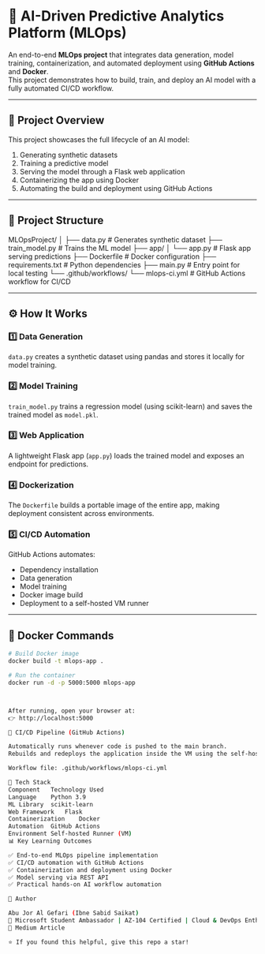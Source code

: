 # 🧠 AI-Driven Predictive Analytics Platform (MLOps)

An end-to-end **MLOps project** that integrates data generation, model training, containerization, and automated deployment using **GitHub Actions** and **Docker**.  
This project demonstrates how to build, train, and deploy an AI model with a fully automated CI/CD workflow.

---

## 🚀 Project Overview

This project showcases the full lifecycle of an AI model:
1. Generating synthetic datasets  
2. Training a predictive model  
3. Serving the model through a Flask web application  
4. Containerizing the app using Docker  
5. Automating the build and deployment using GitHub Actions

---

## 🧩 Project Structure

MLOpsProject/
│
├── data.py # Generates synthetic dataset
├── train_model.py # Trains the ML model
├── app/
│ └── app.py # Flask app serving predictions
├── Dockerfile # Docker configuration
├── requirements.txt # Python dependencies
├── main.py # Entry point for local testing
└── .github/workflows/
└── mlops-ci.yml # GitHub Actions workflow for CI/CD



---

## ⚙️ How It Works

### 1️⃣ Data Generation  
`data.py` creates a synthetic dataset using pandas and stores it locally for model training.

### 2️⃣ Model Training  
`train_model.py` trains a regression model (using scikit-learn) and saves the trained model as `model.pkl`.

### 3️⃣ Web Application  
A lightweight Flask app (`app.py`) loads the trained model and exposes an endpoint for predictions.

### 4️⃣ Dockerization  
The `Dockerfile` builds a portable image of the entire app, making deployment consistent across environments.

### 5️⃣ CI/CD Automation  
GitHub Actions automates:
- Dependency installation  
- Data generation  
- Model training  
- Docker image build  
- Deployment to a self-hosted VM runner

---

## 🐳 Docker Commands

```bash
# Build Docker image
docker build -t mlops-app .

# Run the container
docker run -d -p 5000:5000 mlops-app



After running, open your browser at:
👉 http://localhost:5000

🔁 CI/CD Pipeline (GitHub Actions)

Automatically runs whenever code is pushed to the main branch.
Rebuilds and redeploys the application inside the VM using the self-hosted runner.

Workflow file: .github/workflows/mlops-ci.yml

🧠 Tech Stack
Component	Technology Used
Language	Python 3.9
ML Library	scikit-learn
Web Framework	Flask
Containerization	Docker
Automation	GitHub Actions
Environment	Self-hosted Runner (VM)
📊 Key Learning Outcomes

✅ End-to-end MLOps pipeline implementation
✅ CI/CD automation with GitHub Actions
✅ Containerization and deployment using Docker
✅ Model serving via REST API
✅ Practical hands-on AI workflow automation

📘 Author

Abu Jor Al Gefari (Ibne Sabid Saikat)
🚀 Microsoft Student Ambassador | AZ-104 Certified | Cloud & DevOps Enthusiast
🔗 Medium Article

⭐ If you found this helpful, give this repo a star!
